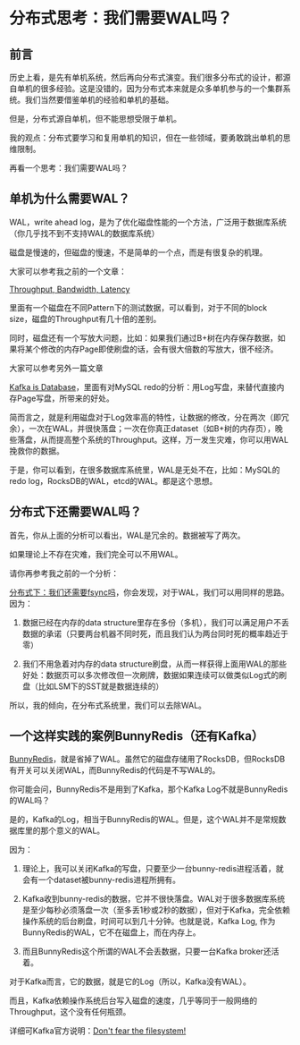 # 分布式思考：我们需要WAL吗？

## 前言 

历史上看，是先有单机系统，然后再向分布式演变。我们很多分布式的设计，都源自单机的很多经验。这是没错的，因为分布式本来就是众多单机参与的一个集群系统。我们当然要借鉴单机的经验和单机的基础。

但是，分布式源自单机，但不能思想受限于单机。

我的观点：分布式要学习和复用单机的知识，但在一些领域，要勇敢跳出单机的思维限制。

再看一个思考：我们需要WAL吗？

## 单机为什么需要WAL？

WAL，write ahead log，是为了优化磁盘性能的一个方法，广泛用于数据库系统（你几乎找不到不支持WAL的数据库系统）

磁盘是慢速的，但磁盘的慢速，不是简单的一个点，而是有很复杂的机理。

大家可以参考我之前的一个文章：

[Throughput, Bandwidth, Latency](throughput-bandwidth-latency.md)

里面有一个磁盘在不同Pattern下的测试数据，可以看到，对于不同的block size，磁盘的Throughput有几十倍的差别。

同时，磁盘还有一个写放大问题，比如：如果我们通过B+树在内存保存数据，如果将某个修改的内存Page即使刷盘的话，会有很大倍数的写放大，很不经济。

大家可以参考另外一篇文章

[Kafka is Database](https://zhuanlan.zhihu.com/p/392645152)，里面有对MySQL redo的分析：用Log写盘，来替代直接内存Page写盘，所带来的好处。

简而言之，就是利用磁盘对于Log效率高的特性，让数据的修改，分在两次（即冗余），一次在WAL，并很快落盘；一次在你真正dataset（如B+树的内存页），晚些落盘，从而提高整个系统的Throughput。这样，万一发生灾难，你可以用WAL挽救你的数据。

于是，你可以看到，在很多数据库系统里，WAL是无处不在，比如：MySQL的redo log，RocksDB的WAL，etcd的WAL。都是这个思想。

## 分布式下还需要WAL吗？

首先，你从上面的分析可以看出，WAL是冗余的。数据被写了两次。

如果理论上不存在灾难，我们完全可以不用WAL。

请你再参考我之前的一个分析：

[分布式下：我们还需要fsync吗](do-we-need-fsync.md)，你会发现，对于WAL，我们可以用同样的思路。因为：

1. 数据已经在内存的data structure里存在多份（多机），我们可以满足用户不丢数据的承诺（只要两台机器不同时死，而且我们认为两台同时死的概率趋近于零）

2. 我们不用急着对内存的data structure刷盘，从而一样获得上面用WAL的那些好处：数据页可以多次修改但一次刷牌，数据如果连续可以做类似Log式的刷盘（比如LSM下的SST就是数据连续的）

所以，我的倾向，在分布式系统里，我们可以去除WAL。

## 一个这样实践的案例BunnyRedis（还有Kafka）

[BunnyRedis](https://zhuanlan.zhihu.com/p/392646113)，就是省掉了WAL。虽然它的磁盘存储用了RocksDB，但RocksDB有开关可以关闭WAL，而BunnyRedis的代码是不写WAL的。

你可能会问，BunnyRedis不是用到了Kafka，那个Kafka Log不就是BunnyRedis的WAL吗？

是的，Kafka的Log，相当于BunnyRedis的WAL。但是，这个WAL并不是常规数据库里的那个意义的WAL。

因为：

1. 理论上，我可以关闭Kafka的写盘，只要至少一台bunny-redis进程活着，就会有一个dataset被bunny-redis进程所拥有。

2. Kafka收到bunny-redis的数据，它并不很快落盘。WAL对于很多数据库系统是至少每秒必须落盘一次（至多丢1秒或2秒的数据），但对于Kafka，完全依赖操作系统的后台刷盘，时间可以到几十分钟。也就是说，Kafka Log, 作为BunnyRedis的WAL，它不在磁盘上，而在内存上。

3. 而且BunnyRedis这个所谓的WAL不会丢数据，只要一台Kafka broker还活着。

对于Kafka而言，它的数据，就是它的Log（所以，Kafka没有WAL）。

而且，Kafka依赖操作系统后台写入磁盘的速度，几乎等同于一般网络的Throughput，这个没有任何瓶颈。

详细可Kafka官方说明：[Don't fear the filesystem!](https://kafka.apache.org/documentation/#design_filesystem)
